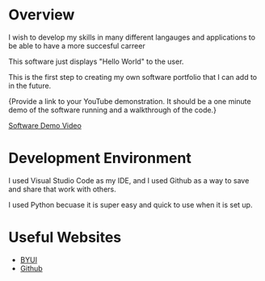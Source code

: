 # Overview

I wish to develop my skills in many different langauges and applications to be able to have a more succesful carreer

This software just displays "Hello World" to the user.

This is the first step to creating my own software portfolio that I can add to in the future.

{Provide a link to your YouTube demonstration.  It should be a one minute demo of the software running and a walkthrough of the code.}

[Software Demo Video](http://youtube.link.goes.here)

# Development Environment

I used Visual Studio Code as my IDE, and I used Github as a way to save and share that work with others.

I used Python becuase it is super easy and quick to use when it is set up.

# Useful Websites

* [BYUI](byui.edu)
* [Github](github.com)